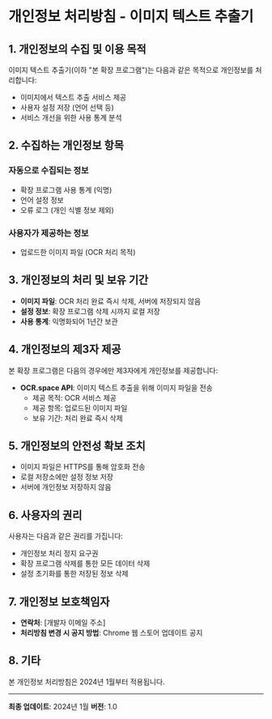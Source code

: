 # 개인정보 처리방침 - 이미지 텍스트 추출기

## 1. 개인정보의 수집 및 이용 목적

이미지 텍스트 추출기(이하 "본 확장 프로그램")는 다음과 같은 목적으로 개인정보를 처리합니다:

- 이미지에서 텍스트 추출 서비스 제공
- 사용자 설정 저장 (언어 선택 등)
- 서비스 개선을 위한 사용 통계 분석

## 2. 수집하는 개인정보 항목

### 자동으로 수집되는 정보
- 확장 프로그램 사용 통계 (익명)
- 언어 설정 정보
- 오류 로그 (개인 식별 정보 제외)

### 사용자가 제공하는 정보
- 업로드한 이미지 파일 (OCR 처리 목적)

## 3. 개인정보의 처리 및 보유 기간

- **이미지 파일**: OCR 처리 완료 즉시 삭제, 서버에 저장되지 않음
- **설정 정보**: 확장 프로그램 삭제 시까지 로컬 저장
- **사용 통계**: 익명화되어 1년간 보관

## 4. 개인정보의 제3자 제공

본 확장 프로그램은 다음의 경우에만 제3자에게 개인정보를 제공합니다:

- **OCR.space API**: 이미지 텍스트 추출을 위해 이미지 파일을 전송
  - 제공 목적: OCR 서비스 제공
  - 제공 항목: 업로드된 이미지 파일
  - 보유 기간: 처리 완료 즉시 삭제

## 5. 개인정보의 안전성 확보 조치

- 이미지 파일은 HTTPS를 통해 암호화 전송
- 로컬 저장소에만 설정 정보 저장
- 서버에 개인정보 저장하지 않음

## 6. 사용자의 권리

사용자는 다음과 같은 권리를 가집니다:

- 개인정보 처리 정지 요구권
- 확장 프로그램 삭제를 통한 모든 데이터 삭제
- 설정 초기화를 통한 저장된 정보 삭제

## 7. 개인정보 보호책임자

- **연락처**: [개발자 이메일 주소]
- **처리방침 변경 시 공지 방법**: Chrome 웹 스토어 업데이트 공지

## 8. 기타

본 개인정보 처리방침은 2024년 1월부터 적용됩니다.

---

**최종 업데이트**: 2024년 1월
**버전**: 1.0